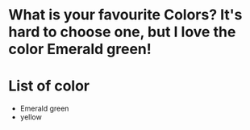# What is your favourite Colors? It's hard to choose one, but I love the color Emerald green!

# List of color
- Emerald green
- yellow
